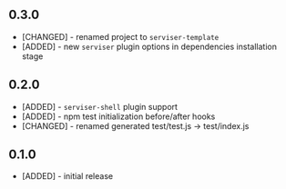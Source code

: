 ## 0.3.0

* [CHANGED] - renamed project to `serviser-template`
* [ADDED] - new `serviser` plugin options in dependencies installation stage

## 0.2.0

* [ADDED] - `serviser-shell` plugin support
* [ADDED] - npm test initialization before/after hooks
* [CHANGED] - renamed generated test/test.js -> test/index.js

## 0.1.0

* [ADDED] - initial release
